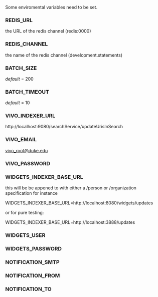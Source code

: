 Some enviromental variables need to be set.  

### REDIS_URL

  the URL of the redis channel (redis:0000)

### REDIS_CHANNEL

  the name of the redis channel (development.statements)

### BATCH_SIZE

   *default* = 200
   
### BATCH_TIMEOUT

   *default* = 10

### VIVO_INDEXER_URL

   http://localhost:9080/searchService/updateUrisInSearch

### VIVO_EMAIL

   vivo_root@duke.edu

### VIVO_PASSWORD

   <the password>

### WIDGETS_INDEXER_BASE_URL
  
   this will be be appened to with either a /person or /organization specification
   for instance
   
   WIDGETS_INDEXER_BASE_URL=http://localhost:8080/widgets/updates
   
   or for pure testing:
   
   WIDGETS_INDEXER_BASE_URL=http://localhost:3888/updates


### WIDGETS_USER

### WIDGETS_PASSWORD

### NOTIFICATION_SMTP

### NOTIFICATION_FROM

### NOTIFICATION_TO


